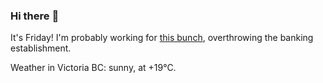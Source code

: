 ### Hi there :wave:

It's Friday! I'm probably working for [this bunch](https://github.com/kohofinancial), overthrowing the banking establishment.

Weather in Victoria BC: sunny, at +19°C.
